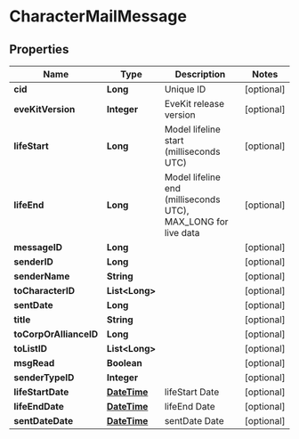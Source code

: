 
# CharacterMailMessage

## Properties
Name | Type | Description | Notes
------------ | ------------- | ------------- | -------------
**cid** | **Long** | Unique ID |  [optional]
**eveKitVersion** | **Integer** | EveKit release version |  [optional]
**lifeStart** | **Long** | Model lifeline start (milliseconds UTC) |  [optional]
**lifeEnd** | **Long** | Model lifeline end (milliseconds UTC), MAX_LONG for live data |  [optional]
**messageID** | **Long** |  |  [optional]
**senderID** | **Long** |  |  [optional]
**senderName** | **String** |  |  [optional]
**toCharacterID** | **List&lt;Long&gt;** |  |  [optional]
**sentDate** | **Long** |  |  [optional]
**title** | **String** |  |  [optional]
**toCorpOrAllianceID** | **Long** |  |  [optional]
**toListID** | **List&lt;Long&gt;** |  |  [optional]
**msgRead** | **Boolean** |  |  [optional]
**senderTypeID** | **Integer** |  |  [optional]
**lifeStartDate** | [**DateTime**](DateTime.md) | lifeStart Date |  [optional]
**lifeEndDate** | [**DateTime**](DateTime.md) | lifeEnd Date |  [optional]
**sentDateDate** | [**DateTime**](DateTime.md) | sentDate Date |  [optional]



